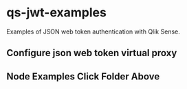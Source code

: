 # qs-jwt-examples
Examples of JSON web token authentication with Qlik Sense.

## Configure json web token virtual proxy

## Node Examples Click Folder Above
